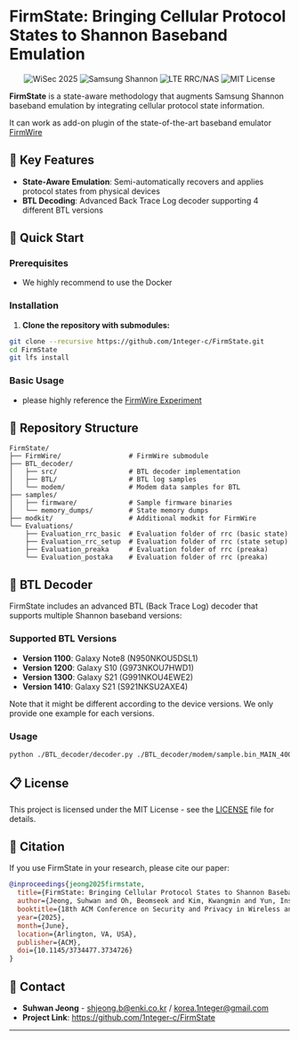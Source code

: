 # FirmState: Bringing Cellular Protocol States to Shannon Baseband Emulation

<p align="center">
<img src="https://img.shields.io/badge/Paper-WiSec%202025-blue.svg" alt="WiSec 2025">
<img src="https://img.shields.io/badge/Target-Samsung%20Shannon-green.svg" alt="Samsung Shannon">
<img src="https://img.shields.io/badge/Protocol-LTE%20RRC%2FNAS-orange.svg" alt="LTE RRC/NAS">
<img src="https://img.shields.io/badge/License-MIT-yellow.svg" alt="MIT License">
</p>

**FirmState** is a state-aware methodology that augments Samsung Shannon baseband emulation by integrating cellular protocol state information. 

It can work as add-on plugin of the state-of-the-art baseband emulator [FirmWire](https://github.com/FirmWire/FirmWire) 

## 🎯 Key Features

- **State-Aware Emulation**: Semi-automatically recovers and applies protocol states from physical devices
- **BTL Decoding**: Advanced Back Trace Log decoder supporting 4 different BTL versions

## 🚀 Quick Start

### Prerequisites

- We highly recommend to use the Docker

### Installation

1. **Clone the repository with submodules:**
```bash
git clone --recursive https://github.com/1nteger-c/FirmState.git
cd FirmState
git lfs install 
```

### Basic Usage

- please highly reference the [FirmWire Experiment](https://github.com/FirmWire/ndss22_experiments)

## 📁 Repository Structure

```
FirmState/
├── FirmWire/                 # FirmWire submodule
├── BTL_decoder/
│   ├── src/                  # BTL decoder implementation
│   ├── BTL/                  # BTL log samples
│   └── modem/                # Modem data samples for BTL
├── samples/
│   ├── firmware/             # Sample firmware binaries
│   └── memory_dumps/         # State memory dumps
├── modkit/                   # Additional modkit for FirmWire
└── Evaluations/
    ├── Evaluation_rrc_basic  # Evaluation folder of rrc (basic state)
    ├── Evaluation_rrc_setup  # Evaluation folder of rrc (state setup)
    ├── Evaluation_preaka     # Evaluation folder of rrc (preaka)
    └── Evaluation_postaka    # Evaluation folder of rrc (preaka)
```

## 🔬 BTL Decoder

FirmState includes an advanced BTL (Back Trace Log) decoder that supports multiple Shannon baseband versions:

### Supported BTL Versions
- **Version 1100**: Galaxy Note8 (N950NKOU5DSL1)
- **Version 1200**: Galaxy S10 (G973NKOU7HWD1)
- **Version 1300**: Galaxy S21 (G991NKOU4EWE2)
- **Version 1410**: Galaxy S21 (S921NKSU2AXE4)

Note that it might be different according to the device versions. We only provide one example for each versions.

### Usage
```bash
python ./BTL_decoder/decoder.py ./BTL_decoder/modem/sample.bin_MAIN_40010000 ./BTL_decoder/BTL/sample.btl
```

## 📋 License

This project is licensed under the MIT License - see the [LICENSE](LICENSE) file for details.

## 📖 Citation

If you use FirmState in your research, please cite our paper:

```bibtex
@inproceedings{jeong2025firmstate,
  title={FirmState: Bringing Cellular Protocol States to Shannon Baseband Emulation},
  author={Jeong, Suhwan and Oh, Beomseok and Kim, Kwangmin and Yun, Insu and Kim, Yongdae and Park, CheolJun},
  booktitle={18th ACM Conference on Security and Privacy in Wireless and Mobile Networks (WiSec 2025)},
  year={2025},
  month={June},
  location={Arlington, VA, USA},
  publisher={ACM},
  doi={10.1145/3734477.3734726}
}
```


## 📧 Contact

- **Suhwan Jeong** - shjeong.b@enki.co.kr / korea.1nteger@gmail.com
- **Project Link**: https://github.com/1nteger-c/FirmState

---
